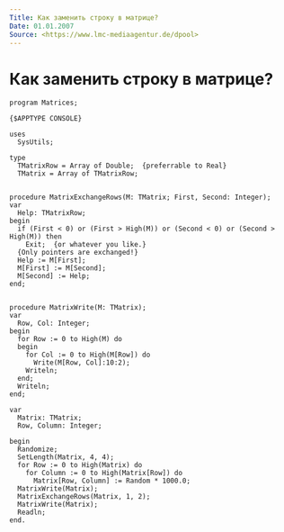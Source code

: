 ```yaml
---
Title: Как заменить строку в матрице?
Date: 01.01.2007
Source: <https://www.lmc-mediaagentur.de/dpool>
---
```



Как заменить строку в матрице?
==============================

    program Matrices;
     
    {$APPTYPE CONSOLE}
     
    uses
      SysUtils;
     
    type
      TMatrixRow = Array of Double;  {preferrable to Real}
      TMatrix = Array of TMatrixRow;
     
     
    procedure MatrixExchangeRows(M: TMatrix; First, Second: Integer);
    var
      Help: TMatrixRow;
    begin
      if (First < 0) or (First > High(M)) or (Second < 0) or (Second > High(M)) then
        Exit;  {or whatever you like.}
      {Only pointers are exchanged!}
      Help := M[First];
      M[First] := M[Second];
      M[Second] := Help;
    end;
     
     
    procedure MatrixWrite(M: TMatrix);
    var
      Row, Col: Integer;
    begin
      for Row := 0 to High(M) do
      begin
        for Col := 0 to High(M[Row]) do
          Write(M[Row, Col]:10:2);
        Writeln;
      end;
      Writeln;
    end;
     
    var
      Matrix: TMatrix;
      Row, Column: Integer;
     
    begin
      Randomize;
      SetLength(Matrix, 4, 4);
      for Row := 0 to High(Matrix) do
        for Column := 0 to High(Matrix[Row]) do
          Matrix[Row, Column] := Random * 1000.0;
      MatrixWrite(Matrix);
      MatrixExchangeRows(Matrix, 1, 2);
      MatrixWrite(Matrix);
      Readln;
    end.


